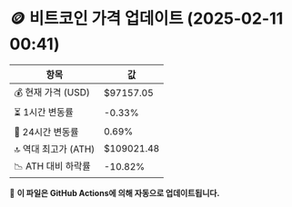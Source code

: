 # 🪙 비트코인 가격 업데이트 (2025-02-11 00:41)

| 항목                | 값 |
|--------------------|----------------|
| 💰 현재 가격 (USD) | $97157.05 |
| ⏳ 1시간 변동률    | -0.33% |
| 📆 24시간 변동률   | 0.69% |
| 🔝 역대 최고가 (ATH) | $109021.48 |
| 📉 ATH 대비 하락률 | -10.82% |

🔄 **이 파일은 GitHub Actions에 의해 자동으로 업데이트됩니다.**
